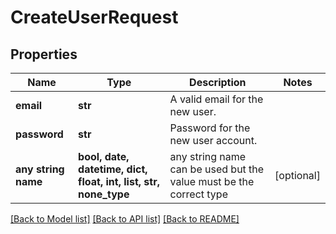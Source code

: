 # CreateUserRequest


## Properties
Name | Type | Description | Notes
------------ | ------------- | ------------- | -------------
**email** | **str** | A valid email for the new user. | 
**password** | **str** | Password for the new user account. | 
**any string name** | **bool, date, datetime, dict, float, int, list, str, none_type** | any string name can be used but the value must be the correct type | [optional]

[[Back to Model list]](../README.md#documentation-for-models) [[Back to API list]](../README.md#documentation-for-api-endpoints) [[Back to README]](../README.md)


